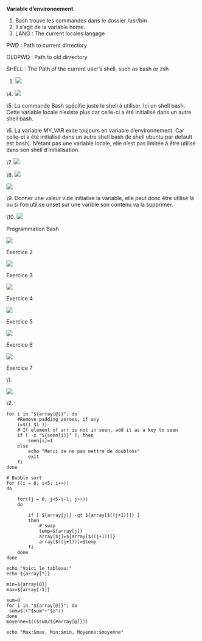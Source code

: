 ﻿**Variable d’environnement**

1. Bash trouve les commandes dans le dossier /usr/bin
1. Il s’agit de la variable home.
1. LANG : The current locales langage

PWD : Path to current dirrectory

OLDPWD : Path to old dirrectory

SHELL : The Path of the current user’s shell, such as bash or zsh

1. ![](Aspose.Words.6777e07f-0ecc-4468-83bb-af567e752148.001.png)

\4. ![](Aspose.Words.6fecc595-10fd-4f51-a17c-1e07d0ed48b4.001.png)

\5. La commande Bash spécifie juste le shell à utiliser. Ici un shell bash. Cette variable locale n’existe plus car celle-ci a été initialisé dans un autre shell bash.

\6. La variable MY\_VAR exite toujours en variable d’environnement. Car celle-ci a été initialisé dans un autre shell bash  (le shell ubuntu par default est bash). N’étant pas une variable locale, elle n’est pas limitée à être utilisé dans son shell d’initialisation.

\7. ![](Aspose.Words.6fecc595-10fd-4f51-a17c-1e07d0ed48b4.002.png)

\8. ![](Aspose.Words.6fecc595-10fd-4f51-a17c-1e07d0ed48b4.003.png)

![](Aspose.Words.6fecc595-10fd-4f51-a17c-1e07d0ed48b4.004.png)

\9. Donner une valeur vide initialise la variable, elle peut donc être utilisé là ou si l’on utilise unset sur une varible son contenu va la supprimer.

\10. ![](Aspose.Words.6fecc595-10fd-4f51-a17c-1e07d0ed48b4.005.png)

Programmation Bash

![](Aspose.Words.6fecc595-10fd-4f51-a17c-1e07d0ed48b4.006.png)

Exercice 2

![](Aspose.Words.6fecc595-10fd-4f51-a17c-1e07d0ed48b4.007.png)

Exercice 3

![](Aspose.Words.6fecc595-10fd-4f51-a17c-1e07d0ed48b4.008.png)

Exercice 4

![](Aspose.Words.6fecc595-10fd-4f51-a17c-1e07d0ed48b4.009.png)

Exercice 5

![](Aspose.Words.6fecc595-10fd-4f51-a17c-1e07d0ed48b4.010.png)

Exercice 6

![](Aspose.Words.6fecc595-10fd-4f51-a17c-1e07d0ed48b4.011.png)

Exercice 7

\1.

![](Aspose.Words.6fecc595-10fd-4f51-a17c-1e07d0ed48b4.012.png)

\2.

```
for i in "${array[@]}"; do
    #Remove padding zeroes, if any
    i=$(( $i ))
    # If element of arr is not in seen, add it as a key to seen
    if [ -z "${seen[i]}" ]; then
        seen[i]=1
    else
        echo "Merci de ne pas mettre de doublons"
        exit 
    fi
done

# Bubble sort 
for ((i = 0; i<5; i++))
do

    for((j = 0; j<5-i-1; j++))
    do
    
        if [ ${array[j]} -gt ${array[$((j+1))]} ]
        then
            # swap
            temp=${array[j]} 
            array[$j]=${array[$((j+1))]}  
            array[$((j+1))]=$temp
        fi
    done
done

echo "Voici le tableau:"
echo ${array[*]}

min=${array[0]}
max=${array[-1]}

sum=0
for i in "${array[@]}"; do
 sum=$(("$sum"+"$i"))
done
moyenne=$(($sum/${#array[@]}))

echo "Max:$max, Min:$min, Moyenne:$moyenne"
```